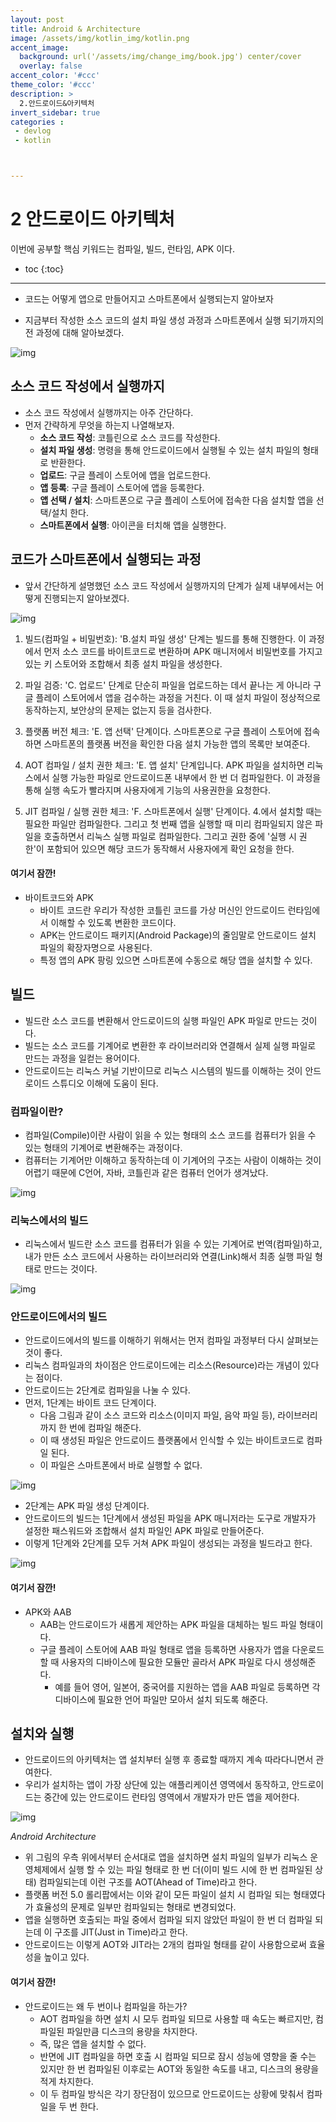 ```yaml
---
layout: post
title: Android & Architecture
image: /assets/img/kotlin_img/kotlin.png
accent_image: 
  background: url('/assets/img/change_img/book.jpg') center/cover
  overlay: false
accent_color: '#ccc'
theme_color: '#ccc'
description: >
  2.안드로이드&아키텍처
invert_sidebar: true
categories :
 - devlog
 - kotlin



---
```


# 2 안드로이드 아키텍처 

이번에 공부할 핵심 키워드는 컴파일, 빌드, 런타임, APK 이다.

* toc
{:toc}


****

- 코드는 어떻게 앱으로 만들어지고 스마트폰에서 실행되는지 알아보자

- 지금부터 작성한 소스 코드의 설치 파일 생성 과정과 스마트폰에서 실행 되기까지의 전 과정에 대해 알아보겠다.

![img](https://190938973-files.gitbook.io/~/files/v0/b/gitbook-x-prod.appspot.com/o/spaces%2Fa4oGyVd5h5iQeplBqkqY%2Fuploads%2FM78Jxo6iGQPLBMCYdvvT%2Fimage.png?alt=media&token=9ab02591-9a8e-4fb7-9ad7-b80b65a19341)

## 소스 코드 작성에서 실행까지

- 소스 코드 작성에서 실행까지는 아주 간단하다.
- 먼저 간략하게 무엇을 하는지 나열해보자.
  - **소스 코드 작성**: 코틀린으로 소스 코드를 작성한다.
  - **설치 파일 생성**: 명령을 통해 안드로이드에서 실행될 수 있는 설치 파일의 형태로 반환한다.
  - **업로드**: 구글 플레이 스토어에 앱을 업로드한다.
  - **앱 등록**: 구글 플레이 스토어에 앱을 등록한다.
  - **앱 선택 / 설치**: 스마트폰으로 구글 플레이 스토어에 접속한 다음 설치할 앱을 선택/설치 한다.
  - **스마트폰에서 실행**: 아이콘을 터치해 앱을 실행한다.

## 코드가 스마트폰에서 실행되는 과정

- 앞서 간단하게 설명했던 소스 코드 작성에서 실행까지의 단계가 실제 내부에서는 어떻게 진행되는지 알아보겠다.

![img](https://190938973-files.gitbook.io/~/files/v0/b/gitbook-x-prod.appspot.com/o/spaces%2Fa4oGyVd5h5iQeplBqkqY%2Fuploads%2F6Q5rb2Nw3tMSQAxvpmIb%2Fimage.png?alt=media&token=e57b188c-a37b-4293-b305-e7d5d5f0e9a7)

1. 빌드(컴파일 + 비밀번호): 'B.설치 파일 생성' 단계는 빌드를 통해 진행한다. 이 과정에서 먼저 소스 코드를 바이트코드로 변환하며 APK 매니저에서 비밀번호를 가지고 있는 키 스토어와 조합해서 최종 설치 파일을 생성한다.

2. 파일 검증: 'C. 업로드' 단계로 단순히 파일을 업로드하는 데서 끝나는 게 아니라 구글 플레이 스토어에서 앱을 검수하는 과정을 거친다. 이 때 설치 파일이 정상적으로 동작하는지, 보안상의 문제는 없는지 등을 검사한다.

3. 플랫폼 버전 체크: 'E. 앱 선택' 단계이다. 스마트폰으로 구글 플레이 스토어에 접속하면 스마트폰의 플랫폼 버전을 확인한 다음 설치 가능한 앱의 목록만 보여준다.

4. AOT 컴파일 / 설치 권한 체크: 'E. 앱 설치' 단계입니다. APK 파일을 설치하면 리눅스에서 실행 가능한 파일로 안드로이드폰 내부에서 한 번 더 컴파일한다. 이 과정을 통해 실행 속도가 빨라지며 사용자에게 기능의 사용권한을 요청한다.

5. JIT 컴파일 / 실행 권한 체크: 'F. 스마트폰에서 실행' 단계이다. 4.에서 설치할 때는 필요한 파일만 컴파일한다. 그리고 첫 번째 앱을 실행할 때 미리 컴파일되지 않은 파일을 호출하면서 리눅스 실행 파일로 컴파일한다. 그리고 권한 중에 '실행 시 권한'이 포함되어 있으면 해당 코드가 동작해서 사용자에게 확인 요청을 한다.

#### 여기서 잠깐!

- 바이트코드와 APK
  - 바이트 코드란 우리가 작성한 코틀린 코드를 가상 머신인 안드로이드 런타임에서 이해할 수 있도록 변환한 코드이다.
  - APK는 안드로이드 패키지(Android Package)의 줄임말로 안드로이드 설치 파일의 확장자명으로 사용된다.
  - 특정 앱의 APK 팡링 있으면 스마트폰에 수동으로 해당 앱을 설치할 수 있다.

## 빌드

- 빌드란 소스 코드를 변환해서 안드로이드의 실행 파일인 APK 파일로 만드는 것이다.
- 빌드는 소스 코드를 기계어로 변환한 후 라이브러리와 연결해서 실제 실행 파일로 만드는 과정을 일컫는 용어이다.
- 안드로이드는 리눅스 커널 기반이므로 리눅스 시스템의 빌드를 이해하는 것이 안드로이드 스튜디오 이해에 도움이 된다.

### 컴파일이란?

- 컴파일(Compile)이란 사람이 읽을 수 있는 형태의 소스 코드를 컴퓨터가 읽을 수 있는 형태의 기계어로 변환해주는 과정이다.
- 컴퓨터는 기계어만 이해하고 동작하는데 이 기계어의 구조는 사람이 이해하는 것이 어렵기 때문에 C언어, 자바, 코틀린과 같은 컴퓨터 언어가 생겨났다.

![img](https://190938973-files.gitbook.io/~/files/v0/b/gitbook-x-prod.appspot.com/o/spaces%2Fa4oGyVd5h5iQeplBqkqY%2Fuploads%2FCd3meGTpp5drlGu0oXJy%2Fimage.png?alt=media&token=d175e855-5dcf-4afd-839e-9b0a80214277)

### 리눅스에서의 빌드

- 리눅스에서 빌드란 소스 코드를 컴퓨터가 읽을 수 있는 기계어로 번역(컴파일)하고, 내가 만든 소스 코드에서 사용하는 라이브러리와 연결(Link)해서 최종 실행 파일 형태로 만드는 것이다.

![img](https://190938973-files.gitbook.io/~/files/v0/b/gitbook-x-prod.appspot.com/o/spaces%2Fa4oGyVd5h5iQeplBqkqY%2Fuploads%2FB9JETJAlpSrXGMd5yUQh%2Fimage.png?alt=media&token=a0b67bdf-d378-4a94-95b3-d78e6b4de0db)

### 안드로이드에서의 빌드

- 안드로이드에서의 빌드를 이해하기 위해서는 먼저 컴파일 과정부터 다시 살펴보는 것이 좋다.
- 리눅스 컴파일과의 차이점은 안드로이드에는 리소스(Resource)라는 개념이 있다는 점이다.
- 안드로이드는 2단계로 컴파일을 나눌 수 있다.
- 먼저, 1단계는 바이트 코드 단계이다.
  - 다음 그림과 같이 소스 코드와 리소스(이미지 파일, 음악 파일 등), 라이브러리까지 한 번에 컴파일 해준다.
  - 이 때 생성된 파일은 안드로이드 플랫폼에서 인식할 수 있는 바이트코드로 컴파일 된다.
  - 이 파일은 스마트폰에서 바로 실행할 수 없다.

![img](https://190938973-files.gitbook.io/~/files/v0/b/gitbook-x-prod.appspot.com/o/spaces%2Fa4oGyVd5h5iQeplBqkqY%2Fuploads%2FkylfHFazbJUll0Mz6FEW%2Fimage.png?alt=media&token=11d43acd-ea50-4b3d-8e39-4a0c348027b6)

- 2단계는 APK 파일 생성 단계이다.
- 안드로이드의 빌드는 1단계에서 생성된 파일을 APK 매니저라는 도구로 개발자가 설정한 패스워드와 조합해서 설치 파일인 APK 파일로 만들어준다.
- 이렇게 1단계와 2단계를 모두 거쳐 APK 파일이 생성되는 과정을 빌드라고 한다.

![img](https://190938973-files.gitbook.io/~/files/v0/b/gitbook-x-prod.appspot.com/o/spaces%2Fa4oGyVd5h5iQeplBqkqY%2Fuploads%2FGcvEeCdL1nsiKcjNueQp%2Fimage.png?alt=media&token=8664225c-7cff-46cc-bfc3-0129650d57ab)

#### 여기서 잠깐!

- APK와 AAB
  - AAB는 안드로이드가 새롭게 제안하는 APK 파일을 대체하는 빌드 파일 형태이다.
  - 구글 플레이 스토어에 AAB 파일 형태로 앱을 등록하면 사용자가 앱을 다운로드 할 때 사용자의 디바이스에 필요한 모듈만 골라서 APK 파일로 다시 생성해준다.
    - 예를 들어 영어, 일본어, 중국어를 지원하는 앱을 AAB 파일로 등록하면 각 디바이스에 필요한 언어 파일만 모아서 설치 되도록 해준다.

## 설치와 실행

- 안드로이드의 아키텍처는 앱 설치부터 실행 후 종료할 때까지 계속 따라다니면서 관여한다.
- 우리가 설치하는 앱이 가장 상단에 있는 애플리케이션 영역에서 동작하고, 안드로이드는 중간에 있는 안드로이드 런타임 영역에서 개발자가 만든 앱을 제어한다.

![img](https://190938973-files.gitbook.io/~/files/v0/b/gitbook-x-prod.appspot.com/o/spaces%2Fa4oGyVd5h5iQeplBqkqY%2Fuploads%2Fq52cYviU072JuuQUrZbO%2Fimage.png?alt=media&token=dfc06db8-f648-41ee-99bd-70e840228304)

*Android Architecture*

- 위 그림의 우측 위에서부터 순서대로 앱을 설치하면 설치 파일의 일부가 리눅스 운영체제에서 실행 할 수 있는 파일 형태로 한 번 더(이미 빌드 시에 한 번 컴파일된 상태) 컴파일되는데 이런 구조를 AOT(Ahead of Time)라고 한다.
- 플랫폼 버전 5.0 롤리팝에서는 이와 같이 모든 파일이 설치 시 컴파일 되는 형태였다가 효율성의 문제로 일부만 컴파일되는 형태로 변경되었다.
- 앱을 실행하면 호출되는 파일 중에서 컴파일 되지 않았던 파일이 한 번 더 컴파일 되는데 이 구조를 JIT(Just in Time)라고 한다.
- 안드로이드는 이렇게 AOT와 JIT라는 2개의 컴파일 형태를 같이 사용함으로써 효율성을 높이고 있다.

#### 여기서 잠깐!

- 안드로이드는 왜 두 번이나 컴파일을 하는가?
  - AOT 컴파일을 하면 설치 시 모두 컴파일 되므로 사용할 때 속도는 빠르지만, 컴파일된 파일만큼 디스크의 용량을 차지한다.
  - 즉, 많은 앱을 설치할 수 없다.
  - 반면에 JIT 컴파일을 하면 호출 시 컴파일 되므로 잠시 성능에 영향을 줄 수는 있지만 한 번 컴파일된 이후로는 AOT와 동일한 속도를 내고, 디스크의 용량을 적게 차지한다.
  - 이 두 컴파일 방식은 각기 장단점이 있으므로 안드로이드는 상황에 맞춰서 컴파일을 두 번 한다.
